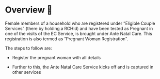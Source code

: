 # Overview 📝

Female members of a household who are registered under “Eligible Couple Services” (there by holding a RCHId) and have been tested as Pregnant in one of the visits of the EC Service, is brought under Ante Natal Care. This registration is also termed as “Pregnant Woman Registration”.

The steps to follow are:

- Register the pregnant woman with all details

- Further to this, the Ante Natal Care Service kicks off and is captured in other services

